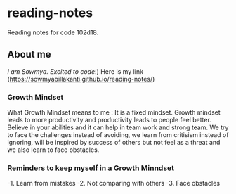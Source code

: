 # reading-notes
Reading notes for code 102d18.

## About me
*I am Sowmya. Excited to code*:) Here is my link (https://sowmyabillakanti.github.io/reading-notes/)

### Growth Mindset
What Growth Mindset means to me : It is a fixed mindset. Growth mindset leads to more productivity and productivity leads to people feel better. Believe in your abilities and it can help in team work and strong team. We try to face the challenges instead of avoiding, we learn from critisism instead of ignoring, will be inspired by success of others but not feel as a threat and we also learn to face obstacles.

### Reminders to keep myself in a Growth Minndset
-1. Learn from mistakes
-2. Not comparing with others
-3. Face obstacles



